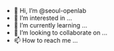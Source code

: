 - 👋 Hi, I’m @seoul-openlab
- 👀 I’m interested in ...
- 🌱 I’m currently learning ...
- 💞️ I’m looking to collaborate on ...
- 📫 How to reach me ...

<!---
seoul-openlab/seoul-openlab is a ✨ special ✨ repository because its `README.md` (this file) appears on your GitHub profile.
You can click the Preview link to take a look at your changes.
--->
